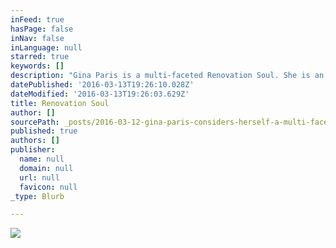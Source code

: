 ```yaml
---
inFeed: true
hasPage: false
inNav: false
inLanguage: null
starred: true
keywords: []
description: "Gina Paris is a multi-faceted Renovation Soul. She is an interior designer who's firm- Gina Paris Design- specializes in renovation and redesign, Energy Angel,\_Reconnective Healing® Practitioner, \_Reconnective Animals®, \_speaker, wife, and mother of three children- plus two cats. \_"
datePublished: '2016-03-13T19:26:10.028Z'
dateModified: '2016-03-13T19:26:03.629Z'
title: Renovation Soul
author: []
sourcePath: _posts/2016-03-12-gina-paris-considers-herself-a-multi-faceted-renovation-soul.md
published: true
authors: []
publisher:
  name: null
  domain: null
  url: null
  favicon: null
_type: Blurb

---
```

![](https://the-grid-user-content.s3-us-west-2.amazonaws.com/c8e1a12b-4a14-4935-8f0e-96491c1b889b.jpg)